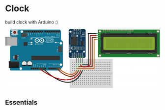 # Clock
build clock with Arduino :)

<p align="center">
  <img src ="https://raw.githubusercontent.com/Mehranalam/Clock/main/Clock-Shamatik.png">
</p>

## Essentials

